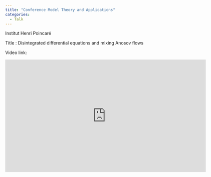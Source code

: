 ```yaml
---
title: "Conference Model Theory and Applications"
categories:
  - Talk
---
```

Institut Henri Poincaré

Title : Disintegrated differential equations and mixing Anosov flows

Video link: 
<iframe width="640" height="360" src="https://www.youtube.com/watch?v=vo-xOUXkPfU &amp;showinfo=0" frameborder="0" allowfullscreen></iframe>